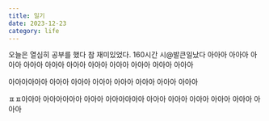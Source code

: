 ```yaml
---
title: 일기
date: 2023-12-23
category: life
---
```


오늘은 열심히 공부를 했다
참 재미있었다.
160시간 시@발큰일났다
아아아
아아아
아아아
아아아
아아아
아아아
아아아
아아아
아아아
아아아
아아아

아아아아아아
아아아
아아아
아아아
아아아
아아아
아아아
아아아

ㅍㅍ아아아
아아아아아아
아아아
아아아아아아
아아아
아아아
아아아
아아아
아아아
아아아

